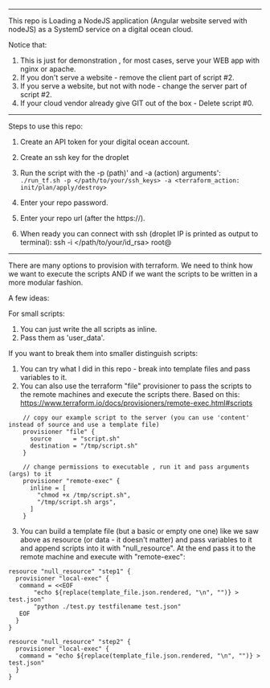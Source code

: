 ----------------------------------------

This repo is Loading a NodeJS application (Angular website served with nodeJS) as a SystemD service on a digital ocean cloud.

Notice that:
1. This is just for demonstration , for most cases, serve your WEB app with nginx or apache.
2. If you don't serve a website - remove the client part of script #2.
3. If you serve a website, but not with node - change the server part of script #2.
4. If your cloud vendor already give GIT out of the box - Delete script #0.

----------------------------------------

Steps to use this repo:

1. Create an API token for your digital ocean account.

2. Create an ssh key for the droplet

3. Run the script with the -p (path)' and -a (action) arguments':
```./run_tf.sh -p </path/to/your/ssh_keys> -a <terraform_action: init/plan/apply/destroy>```

4. Enter your repo password.

5. Enter your repo url (after the https://).

6. When ready you can connect with ssh (droplet IP is printed as output to terminal):
ssh -i </path/to/your/id_rsa> root@<droplet-public-ip>


----------------------------------------

There are many options to provision with terraform.
We need to think how we want to execute the scripts AND if we want the scripts to be written in a more modular fashion.

A few ideas:

For small scripts:
1. You can just write the all scripts as inline.
2. Pass them as 'user_data'.

If you want to break them into smaller distinguish scripts:

1. You can try what I did in this repo - break into template files and pass variables to it.
2. You can also use the terraform "file" provisioner to pass the scripts to the remote machines and execute the scripts there.
   Based on this:
   https://www.terraform.io/docs/provisioners/remote-exec.html#scripts

```
    // copy our example script to the server (you can use 'content' instead of source and use a template file)
    provisioner "file" {
      source      = "script.sh"
      destination = "/tmp/script.sh"
    }

    // change permissions to executable , run it and pass arguments (args) to it
    provisioner "remote-exec" {
      inline = [
        "chmod +x /tmp/script.sh",
        "/tmp/script.sh args",
      ]
    }
```

3. You can build a template file (but a basic or empty one one) like we saw above as resource (or data - it doesn't matter) and pass variables to it and append scripts into it with "null_resource".
   At the end pass it to the remote machine and execute with "remote-exec":

```
resource "null_resource" "step1" {
  provisioner "local-exec" {
   command = <<EOF
       "echo ${replace(template_file.json.rendered, "\n", "")} > test.json"
       "python ./test.py testfilename test.json"
   EOF
  }
}

resource "null_resource" "step2" {
  provisioner "local-exec" {
   command = "echo ${replace(template_file.json.rendered, "\n", "")} > test.json"
  }
}
```




